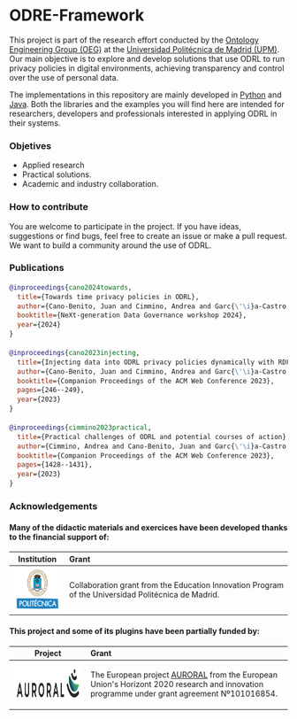 
# ODRE-Framework

This project is part of the research effort conducted by the [Ontology Engineering Group (OEG)](https://oeg.fi.upm.es/) at the [Universidad Politécnica de Madrid (UPM)](https://www.upm.es/). Our main objective is to explore and develop solutions that use ODRL to run privacy policies in digital environments, achieving transparency and control over the use of personal data.

The implementations in this repository are mainly developed in [Python](https://github.com/ODRE-Framework/odre-python) and [Java](https://github.com/ODRE-Framework/odre-java). Both the libraries and the examples you will find here are intended for researchers, developers and professionals interested in applying ODRL in their systems.

### Objetives

 - Applied research
 - Practical solutions. 
 - Academic and industry collaboration.

### How to contribute

You are welcome to participate in the project. If you have ideas, suggestions or find bugs, feel free to create an issue or make a pull request. We want to build a community around the use of ODRL.

### Publications

```bibtex
@inproceedings{cano2024towards,
  title={Towards time privacy policies in ODRL},
  author={Cano-Benito, Juan and Cimmino, Andrea and Garc{\'\i}a-Castro, Ra{\'u}l},
  booktitle={NeXt-generation Data Governance workshop 2024},
  year={2024}
}

@inproceedings{cano2023injecting,
  title={Injecting data into ODRL privacy policies dynamically with RDF mappings},
  author={Cano-Benito, Juan and Cimmino, Andrea and Garc{\'\i}a-Castro, Ra{\'u}l},
  booktitle={Companion Proceedings of the ACM Web Conference 2023},
  pages={246--249},
  year={2023}
}

@inproceedings{cimmino2023practical,
  title={Practical challenges of ODRL and potential courses of action},
  author={Cimmino, Andrea and Cano-Benito, Juan and Garc{\'\i}a-Castro, Ra{\'u}l},
  booktitle={Companion Proceedings of the ACM Web Conference 2023},
  pages={1428--1431},
  year={2023}
}
```

### Acknowledgements

#### Many of the didactic materials and exercices have been developed thanks to the financial support of:

| Institution       | Grant |
 |   :---:      |      :---      |
 | <img src="https://raw.githubusercontent.com/ODRE-Framework/ODRE-Framework/refs/heads/main/img/upm.png" height="80"/>  | Collaboration grant from the Education Innovation Program of the Universidad Politécnica de Madrid. |


#### This project and some of its plugins have been partially funded by:

 | Project       | Grant |
 |   :---:      |      :---      |
 | <img src="https://raw.githubusercontent.com/ODRE-Framework/ODRE-Framework/refs/heads/main/img/auroral.png" height="80"/>   | The European project [AURORAL](https://www.auroral.eu/) from the European Union's Horizont 2020 research and innovation programme under grant agreement Nº101016854. |
